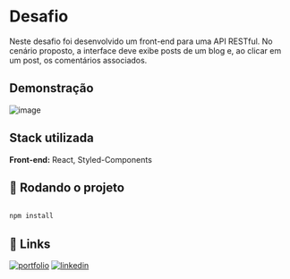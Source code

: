 # Desafio

Neste desafio foi desenvolvido um front-end para uma API RESTful. No
cenário proposto, a interface deve exibe posts de um blog e, ao clicar em um post, os
comentários associados.

## Demonstração

![image](https://user-images.githubusercontent.com/103855358/227682356-d244b55f-749e-41d9-a77a-2df8c8ab4f8f.png)

## Stack utilizada

**Front-end:** React, Styled-Components

## 🚀 Rodando o projeto

```bash

npm install

```

## 🔗 Links

[![portfolio](https://img.shields.io/badge/my_portfolio-000?style=for-the-badge&logo=ko-fi&logoColor=white)](https://felipepeduardodev.netlify.app)
[![linkedin](https://img.shields.io/badge/linkedin-0A66C2?style=for-the-badge&logo=linkedin&logoColor=white)](https://www.linkedin.com/in/felipepereiraeduardo/)
